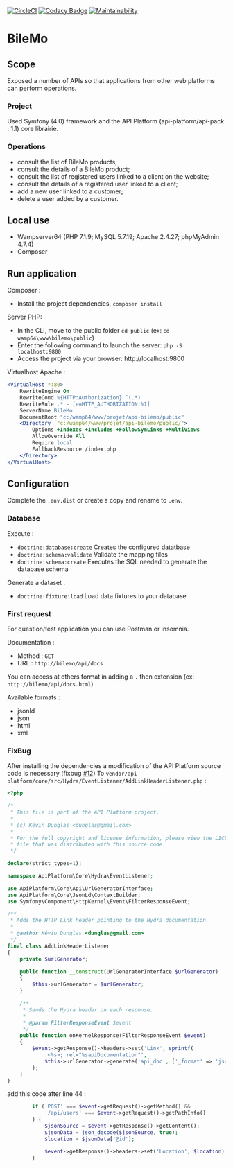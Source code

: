 [![CircleCI](https://circleci.com/gh/Shadocks/BileMo/tree/master.svg?style=svg)](https://circleci.com/gh/Shadocks/BileMo/tree/master)
[![Codacy Badge](https://api.codacy.com/project/badge/Grade/0b1b93bd1fe846c0847bdc1ba04db805)](https://www.codacy.com/app/Shadocks/BileMo?utm_source=github.com&amp;utm_medium=referral&amp;utm_content=Shadocks/BileMo&amp;utm_campaign=Badge_Grade)
[![Maintainability](https://api.codeclimate.com/v1/badges/0a68621d1498afb687b3/maintainability)](https://codeclimate.com/github/Shadocks/BileMo/maintainability)

# BileMo

## Scope
Exposed a number of APIs so that applications from other web platforms can perform operations.

### Project
Used Symfony (4.0) framework and the API Platform (api-platform/api-pack : 1.1) core librairie.

### Operations
- consult the list of BileMo products;
- consult the details of a BileMo product;
- consult the list of registered users linked to a client on the website;
- consult the details of a registered user linked to a client;
- add a new user linked to a customer;
- delete a user added by a customer.

## Local use
- Wampserver64 (PHP 7.1.9; MySQL 5.7.19; Apache 2.4.27; phpMyAdmin 4.7.4)
- Composer

## Run application
Composer :
- Install the project dependencies, `composer install`

Server PHP:
- In the CLI, move to the public folder `cd public` (ex: `cd wamp64\www\bilemo\public`)
- Enter the following command to launch the server: `php -S localhost:9800`
- Access the project via your browser: http://localhost:9800

Virtualhost Apache :
```apache
<VirtualHost *:80>
	RewriteEngine On
	RewriteCond %{HTTP:Authorization} ^(.*)
	RewriteRule .* - [e=HTTP_AUTHORIZATION:%1]
	ServerName BileMo
	DocumentRoot "c:/wamp64/www/projet/api-bilemo/public"
	<Directory  "c:/wamp64/www/projet/api-bilemo/public/">
		Options +Indexes +Includes +FollowSymLinks +MultiViews
		AllowOverride All
		Require local
		FallbackResource /index.php
	</Directory>
</VirtualHost>
```
## Configuration
Complete the `.env.dist` or create a copy and rename to `.env`.

### Database
Execute :
- `doctrine:database:create` Creates the configured datatbase
- `doctrine:schema:validate` Validate the mapping files
- `doctrine:schema:create` Executes the SQL needed to generate the database schema

Generate a dataset :
- `doctrine:fixture:load` Load data fixtures to your database

### First request
For question/test application you can use Postman or insomnia.

Documentation :
- Method : `GET`
- URL : `http://bilemo/api/docs`

You can access at others format in adding a `.` then extension (ex: `http://bilemo/api/docs.html`)

Available formats :
- jsonld
- json
- html
- xml

### FixBug

After installing the dependencies a modification of the API Platform source code is necessary (fixbug [#12](https://github.com/Shadocks/BileMo/issues/12))
To `vendor/api-platform/core/src/Hydra/EventListener/AddLinkHeaderListener.php` :
``` php
<?php

/*
 * This file is part of the API Platform project.
 *
 * (c) Kévin Dunglas <dunglas@gmail.com>
 *
 * For the full copyright and license information, please view the LICENSE
 * file that was distributed with this source code.
 */

declare(strict_types=1);

namespace ApiPlatform\Core\Hydra\EventListener;

use ApiPlatform\Core\Api\UrlGeneratorInterface;
use ApiPlatform\Core\JsonLd\ContextBuilder;
use Symfony\Component\HttpKernel\Event\FilterResponseEvent;

/**
 * Adds the HTTP Link header pointing to the Hydra documentation.
 *
 * @author Kévin Dunglas <dunglas@gmail.com>
 */
final class AddLinkHeaderListener
{
    private $urlGenerator;

    public function __construct(UrlGeneratorInterface $urlGenerator)
    {
        $this->urlGenerator = $urlGenerator;
    }

    /**
     * Sends the Hydra header on each response.
     *
     * @param FilterResponseEvent $event
     */
    public function onKernelResponse(FilterResponseEvent $event)
    {
        $event->getResponse()->headers->set('Link', sprintf(
            '<%s>; rel="%sapiDocumentation"',
            $this->urlGenerator->generate('api_doc', ['_format' => 'jsonld'], UrlGeneratorInterface::ABS_URL), ContextBuilder::HYDRA_NS)
        );
    }
}
```
add this code after line 44 :
``` php
        if ('POST' === $event->getRequest()->getMethod() &&
            '/api/users' === $event->getRequest()->getPathInfo()
        ) {
            $jsonSource = $event->getResponse()->getContent();
            $jsonData = json_decode($jsonSource, true);
            $location = $jsonData['@id'];

            $event->getResponse()->headers->set('Location', $location);
        }
```
